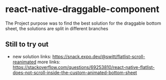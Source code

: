 # react-native-draggable-component
The Project purpose was to find the best solution for the draggable bottom sheet, the solutions are split in different branches

## Still to try out
- new solution links: https://snack.expo.dev/@switt/flatlist-scroll-reanimated
  more links: https://stackoverflow.com/questions/69253810/react-native-flatlist-does-not-scroll-inside-the-custom-animated-bottom-sheet
